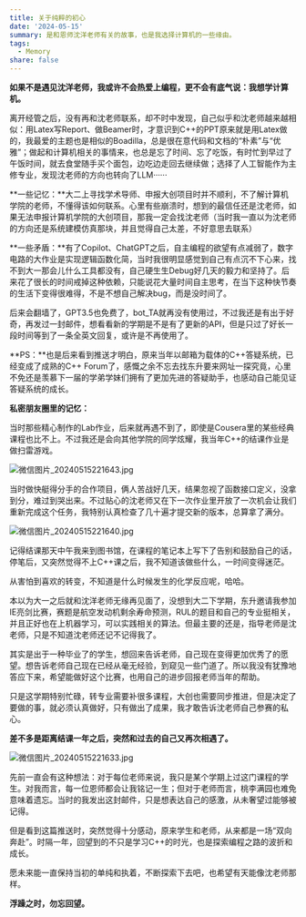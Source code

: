 ```yaml
---
title: 关于纯粹的初心
date: '2024-05-15'
summary: 是和恩师沈洋老师有关的故事，也是我选择计算机的一些缘由。
tags:
  - Memory
share: false
---
```


**如果不是遇见沈洋老师，我或许不会热爱上编程，更不会有底气说：我想学计算机。**

离开经管之后，没有再和沈老师联系，却不时中发现，自己似乎和沈老师越来越相似：用Latex写Report、做Beamer时，才意识到C++的PPT原来就是用Latex做的，我最爱的主题也是相似的Boadilla，总是很在意代码和文档的“朴素”与“优雅”；做起和计算机相关的事情来，也总是忘了时间、忘了吃饭，有时忙到早过了午饭时间，就去食堂随手买个面包，边吃边走回去继续做；选择了人工智能作为主修专业，发现沈老师的方向也转向了LLM······

**一些记忆：**大二上寻找学术导师、申报大创项目时并不顺利，不了解计算机学院的老师，不懂得该如何联系。心里有些崩溃时，想到的最信任还是沈老师，如果无法申报计算机学院的大创项目，那我一定会找沈老师（当时我一直以为沈老师的方向还是系统建模仿真那块，并且觉得自己太差，不好意思去联系）

**一些矛盾：**有了Copilot、ChatGPT之后，自主编程的欲望有点减弱了，数字电路的大作业是实现逻辑函数化简，当时我很明显感觉到自己有点沉不下心来，找不到大一那会儿什么工具都没有，自己硬生生Debug好几天的毅力和坚持了。后来花了很长的时间戒掉这种依赖，只能说花大量时间自主思考，在当下这种快节奏的生活下变得很难得，不是不想自己解决bug，而是没时间了。

后来会翻墙了，GPT3.5也免费了，bot_TA就再没有使用过，不过我还是有出于好奇，再发过一封邮件，想看看新的学期是不是有了更新的API，但是只过了好长一段时间等到了一条全英文回复，或许是不再使用了。

**PS：**也是后来看到推送才明白，原来当年以邮箱为载体的C++答疑系统，已经变成了成熟的C++ Forum了，感慨之余不忘去找东升要来网址一探究竟，心里不免还是羡慕下一届的学弟学妹们拥有了更加先进的答疑助手，也感动自己能见证答疑系统的成长。

**私密朋友圈里的记忆：**

当时那些精心制作的Lab作业，后来就再遇不到了，即使是Cousera里的某些经典课程也比不上。不过我还是会向其他学院的同学炫耀，我当年C++的结课作业是做扫雷游戏。

![微信图片_20240515221643.jpg](微信图片_20240515221643.jpg)

当时做快艇得分手的合作项目，俩人苦战好几天，结果忽视了函数接口定义，没拿到分，难过到哭出来。不过贴心的沈老师又在下一次作业里开放了一次机会让我们重新完成这个任务，我特别认真检查了几十遍才提交新的版本，总算拿了满分。

![微信图片_20240515221640.jpg](微信图片_20240515221640.jpg)

记得结课那天中午我来到图书馆，在课程的笔记本上写下了告别和鼓励自己的话，停笔后，又突然觉得不上C++课之后，我不知道该做些什么，一时间变得迷茫。

从害怕到喜欢的转变，不知道是什么时候发生的化学反应呢，哈哈。

本以为大一之后就和沈洋老师无缘再见面了，没想到大二下学期，东升邀请我参加IE亮剑比赛，赛题是航空发动机剩余寿命预测，RUL的题目和自己的专业挺相关，并且正好也在上机器学习，可以实践相关的算法。但最主要的还是，指导老师是沈老师，只是不知道沈老师还记不记得我了。

其实是出于一种毕业了的学生，想回来告诉老师，自己现在变得更加优秀了的愿望。想告诉老师自己现在已经从毫无经验，到窥见一些门道了。所以我没有犹豫地答应下来，希望能做好这个比赛，也用自己的进步回报老师当年的帮助。

只是这学期特别忙碌，转专业需要补很多课程，大创也需要同步推进，但是决定了要做的事，就必须认真做好，只有做出了成果，我才敢告诉沈老师自己参赛的私心。

**差不多是距离结课一年之后，突然和过去的自己又再次相遇了。**

![微信图片_20240515221633.jpg](微信图片_20240515221633.jpg)

先前一直会有这种想法：对于每位老师来说，我只是某个学期上过这门课程的学生。对我而言，每一位恩师都会让我铭记一生；但对于老师而言，桃李满园也难免意味着遗忘。当时的我发出这封邮件，只是想表达自己的感激，从未奢望过能够被记得。

但是看到这篇推送时，突然觉得十分感动，原来学生和老师，从来都是一场“双向奔赴”。时隔一年，回望到的不只是学习C++的时光，也是探索编程之路的波折和成长。

愿未来能一直保持当初的单纯和执着，不断探索下去吧，也希望有天能像沈老师那样。

**浮躁之时，勿忘回望。**